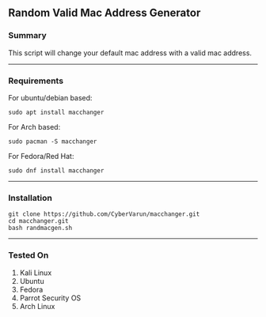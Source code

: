 ## Random Valid Mac Address Generator

### Summary
This script will change your default mac address with a valid mac address.

<hr>

### Requirements

For ubuntu/debian based:

`sudo apt install macchanger`

For Arch based:

`sudo pacman -S macchanger`

For Fedora/Red Hat:

`sudo dnf install macchanger`

<hr>

### Installation

```
git clone https://github.com/CyberVarun/macchanger.git
cd macchanger.git
bash randmacgen.sh
```

<hr>

### Tested On

1. Kali Linux
2. Ubuntu
3. Fedora
4. Parrot Security OS
5. Arch Linux